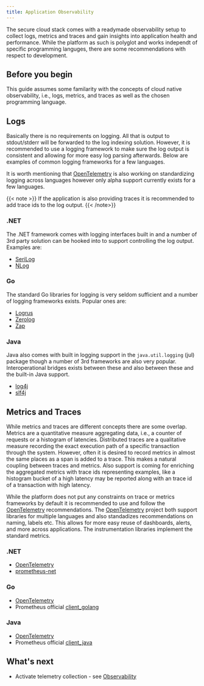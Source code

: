 ```yaml
---
title: Application Observability
---
```


The secure cloud stack comes with a readymade observability setup to collect logs, metrics and traces and
gain insights into application health and performance. While the platform as such is polyglot and works
independt of specific programming languges, there are some recommendations with respect to development.

## Before you begin

This guide assumes some familarity with the concepts of cloud native observability, i.e., logs, metrics,
and traces as well as the chosen programming language.

## Logs

Basically there is no requirements on logging. All that is output to stdout/stderr will be forwarded to the
log indexing solution. However, it is recommended to use a logging framework to make sure the log output is
consistent and allowing for more easy log parsing afterwards. Below are examples of common logging frameworks
for a few languages.

It is worth mentioning that [OpenTelemetry](https://opentelemetry.io/) is also working on standardizing logging
across languages however only alpha support currently exists for a few languages.

{{< note >}}
If the application is also providing traces it is recommended to add trace ids to the log output.
{{< /note>}}

### .NET

The .NET framework comes with logging interfaces built in and a number of 3rd party solution can be hooked
into to support controlling the log output. Examples are:

* [SeriLog](https://serilog.net/)
* [NLog](https://nlog-project.org/)

### Go

The standard Go libraries for logging is very seldom sufficient and a number of logging frameworks exists. Popular
ones are:

* [Logrus](https://github.com/sirupsen/logrus)
* [Zerolog](https://github.com/rs/zerolog)
* [Zap](https://pkg.go.dev/go.uber.org/zap)

### Java

Java also comes with built in logging support in the `java.util.logging` (jul) package though a number of 3rd frameworks
are also very popular. Interoperational bridges exists between these and also between these and the built-in Java support.

* [log4j](https://logging.apache.org/log4j/2.x/)
* [slf4j](https://www.slf4j.org/)

## Metrics and Traces

While metrics and traces are different concepts there are some overlap. Metrics are a quantitative measure aggregating data, i.e.,
a counter of requests or a histogram of latencies. Distributed traces are a qualitative measure recording the exact execution
path of a specific transaction through the system. However, often it is desired to record metrics in almost the same places as
a span is added to a trace. This makes a natural coupling between traces and metrics. Also support is coming for enriching the
aggregated metrics with trace ids representing examples, like a histogram bucket of a high latency may be reported along with
an trace id of a transaction with high latency.

While the platform does not put any constraints on trace or metrics frameworks by default it is recommended to use and follow
the [OpenTelemetry](https://opentelemetry.io/) recommendations. The [OpenTelemetry](https://opentelemetry.io/) project both support
libraries for multiple languages and also standadizes recommendations on naming, labels etc. This allows for more easy reuse
of dashboards, alerts, and more across applications. The instrumentation libraries implement the standard metrics.

### .NET

* [OpenTelemetry](https://opentelemetry.io/docs/instrumentation/net/)
* [prometheus-net](https://github.com/prometheus-net/prometheus-net)

### Go

* [OpenTelemetry](https://opentelemetry.io/docs/instrumentation/go/)
* Prometheus official [client_golang](https://github.com/prometheus/client_golang)

### Java

* [OpenTelemetry](https://opentelemetry.io/docs/instrumentation/java/)
* Prometheus official [client_java](https://github.com/prometheus/client_java)

## What's next

* Activate telemetry collection - see [Observability](/docs/user/observability/)
